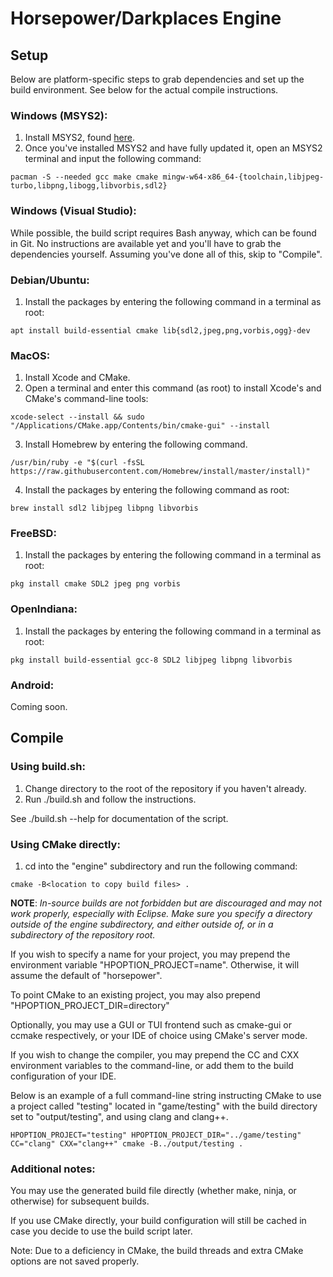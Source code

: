 # Horsepower/Darkplaces Engine

## Setup
Below are platform-specific steps to grab dependencies and set up the build environment. See below for the actual compile instructions.

### Windows (MSYS2):

1. Install MSYS2, found [here](https://www.msys2.org/).
2. Once you've installed MSYS2 and have fully updated it, open an MSYS2 terminal and input the following command:

```
pacman -S --needed gcc make cmake mingw-w64-x86_64-{toolchain,libjpeg-turbo,libpng,libogg,libvorbis,sdl2}
```

### Windows (Visual Studio):

While possible, the build script requires Bash anyway, which can be found in
Git. No instructions are available yet and you'll have to grab the dependencies
yourself. Assuming you've done all of this, skip to "Compile".

### Debian/Ubuntu:

1. Install the packages by entering the following command in a terminal as root:

```
apt install build-essential cmake lib{sdl2,jpeg,png,vorbis,ogg}-dev
```

### MacOS:

1. Install Xcode and CMake.
2. Open a terminal and enter this command (as root) to install Xcode's and
CMake's command-line tools:

```
xcode-select --install && sudo "/Applications/CMake.app/Contents/bin/cmake-gui" --install
```
3. Install Homebrew by entering the following command.

```
/usr/bin/ruby -e "$(curl -fsSL https://raw.githubusercontent.com/Homebrew/install/master/install)"
```
4. Install the packages by entering the following command as root:

```
brew install sdl2 libjpeg libpng libvorbis
```

### FreeBSD:

1. Install the packages by entering the following command in a terminal as root:
```
pkg install cmake SDL2 jpeg png vorbis
```

### OpenIndiana:

1. Install the packages by entering the following command in a terminal as root:

```
pkg install build-essential gcc-8 SDL2 libjpeg libpng libvorbis
```

### Android:

Coming soon.

## Compile

### Using build.sh:
1. Change directory to the root of the repository if you haven't already.
2. Run ./build.sh and follow the instructions.

See ./build.sh --help for documentation of the script.

### Using CMake directly:
1. cd into the "engine" subdirectory and run the following command:
```
cmake -B<location to copy build files> .
```
**NOTE**: *In-source builds are not forbidden but are discouraged and may not work properly, especially with Eclipse. Make sure you specify a directory outside of the engine subdirectory, and either outside of, or in a subdirectory of the repository root.*

If you wish to specify a name for your project, you may prepend the environment variable "HPOPTION_PROJECT=name". Otherwise, it will assume the default of "horsepower".

To point CMake to an existing project, you may also prepend "HPOPTION_PROJECT_DIR=directory"

Optionally, you may use a GUI or TUI frontend such as cmake-gui or ccmake respectively, or your IDE of choice using CMake's server mode.

If you wish to change the compiler, you may prepend the CC and CXX environment variables to the command-line, or add them to the build configuration of your IDE.

Below is an example of a full command-line string instructing CMake to use a project called "testing" located in "game/testing" with the build directory set to "output/testing", and using clang and clang++.

```
HPOPTION_PROJECT="testing" HPOPTION_PROJECT_DIR="../game/testing" CC="clang" CXX="clang++" cmake -B../output/testing .
```
### Additional notes:

You may use the generated build file directly (whether make, ninja, or otherwise) for subsequent builds.

If you use CMake directly, your build configuration will still be cached in case you decide to use the build script later.

Note: Due to a deficiency in CMake, the build threads and extra CMake options are not saved properly.